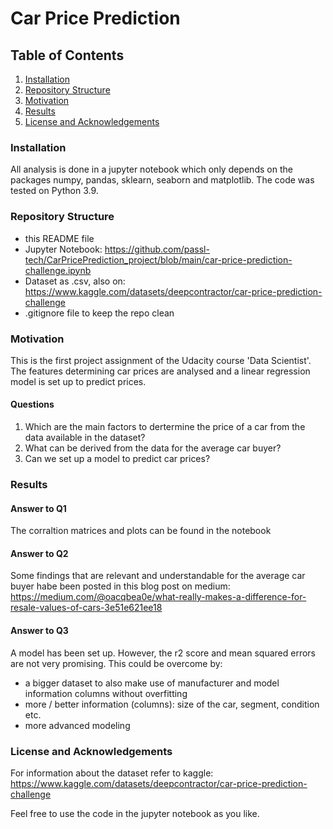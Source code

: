 # Car Price Prediction

## Table of Contents

1. [Installation](#installation)
2. [Repository Structure](#structure)
3. [Motivation](#motivation)
4. [Results](#results)
5. [License and Acknowledgements](#license)


### Installation <a name="installation"></a>
All analysis is done in a jupyter notebook which only depends on the packages numpy, pandas, sklearn, seaborn and matplotlib. The code was tested on Python 3.9.

### Repository Structure <a name="structure"></a>
- this README file
- Jupyter Notebook: https://github.com/passl-tech/CarPricePrediction_project/blob/main/car-price-prediction-challenge.ipynb
- Dataset as .csv, also on: https://www.kaggle.com/datasets/deepcontractor/car-price-prediction-challenge
- .gitignore file to keep the repo clean

### Motivation <a name="motivation"></a>
This is the first project assignment of the Udacity course 'Data Scientist'.
The features determining car prices are analysed and a linear regression model is set up to predict prices.

#### Questions
1. Which are the main factors to dertermine the price of a car from the data available in the dataset?
2. What can be derived from the data for the average car buyer?
3. Can we set up a model to predict car prices?

### Results <a name="results"></a>
#### Answer to Q1
The corraltion matrices and plots can be found in the notebook

#### Answer to Q2
Some findings that are relevant and understandable for the average car buyer habe been posted in this blog post on medium: https://medium.com/@oacqbea0e/what-really-makes-a-difference-for-resale-values-of-cars-3e51e621ee18

#### Answer to Q3
A model has been set up. However, the r2 score and mean squared errors are not very promising. This could be overcome by:
- a bigger dataset to also make use of manufacturer and model information columns without overfitting
- more / better information (columns): size of the car, segment, condition etc.
- more advanced modeling

### License and Acknowledgements <a name="license"></a>
For information about the dataset refer to kaggle: https://www.kaggle.com/datasets/deepcontractor/car-price-prediction-challenge

Feel free to use the code in the jupyter notebook as you like.
